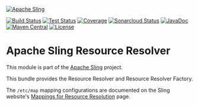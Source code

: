 [![Apache Sling](https://sling.apache.org/res/logos/sling.png)](https://sling.apache.org)

&#32;[![Build Status](https://ci-builds.apache.org/job/Sling/job/modules/job/sling-org-apache-sling-resourceresolver/job/master/badge/icon)](https://ci-builds.apache.org/job/Sling/job/modules/job/sling-org-apache-sling-resourceresolver/job/master/)&#32;[![Test Status](https://img.shields.io/jenkins/tests.svg?jobUrl=https://ci-builds.apache.org/job/Sling/job/modules/job/sling-org-apache-sling-resourceresolver/job/master/)](https://ci-builds.apache.org/job/Sling/job/modules/job/sling-org-apache-sling-resourceresolver/job/master/test/?width=800&height=600)&#32;[![Coverage](https://sonarcloud.io/api/project_badges/measure?project=apache_sling-org-apache-sling-resourceresolver&metric=coverage)](https://sonarcloud.io/dashboard?id=apache_sling-org-apache-sling-resourceresolver)&#32;[![Sonarcloud Status](https://sonarcloud.io/api/project_badges/measure?project=apache_sling-org-apache-sling-resourceresolver&metric=alert_status)](https://sonarcloud.io/dashboard?id=apache_sling-org-apache-sling-resourceresolver)&#32;[![JavaDoc](https://www.javadoc.io/badge/org.apache.sling/org.apache.sling.resourceresolver.svg)](https://www.javadoc.io/doc/org.apache.sling/org-apache-sling-resourceresolver)&#32;[![Maven Central](https://maven-badges.herokuapp.com/maven-central/org.apache.sling/org.apache.sling.resourceresolver/badge.svg)](https://search.maven.org/#search%7Cga%7C1%7Cg%3A%22org.apache.sling%22%20a%3A%22org.apache.sling.resourceresolver%22) [![License](https://img.shields.io/badge/License-Apache%202.0-blue.svg)](https://www.apache.org/licenses/LICENSE-2.0)

# Apache Sling Resource Resolver

This module is part of the [Apache Sling](https://sling.apache.org) project.

This bundle provides the Resource Resolver and Resource Resolver Factory.

The `/etc/map` mapping configurations are documented on the Sling website's 
[Mappings for Resource Resolution](https://sling.apache.org/documentation/the-sling-engine/mappings-for-resource-resolution.html) page.
